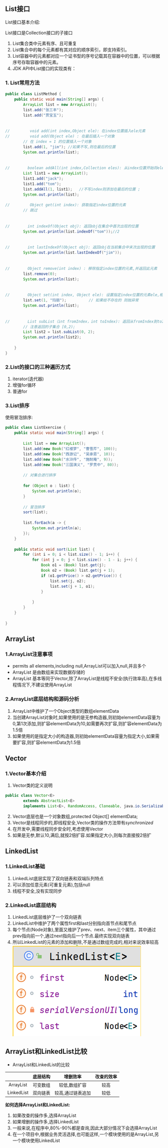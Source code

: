 ## List接口

List接口基本介绍:

List接口是Collection接口的子接口

1. List集合类中元素有序、且可重复
2. List集合中的每个元素都有其对应的顺序索引，即支持索引。
3. List容器中的元素都对应一个证书型的序号记载其在容器中的位置，可以根据序号存取容器中的元素。
4. JDK API中List接口的实现类有：

### 1. List常用方法

```java
public class ListMethod {
    public static void main(String[] args) {
        ArrayList list = new ArrayList();
        list.add("张三丰");
        list.add("贾宝玉");


//         void add(int index,Object ele): 在index位置插入ele元素
//         void add(Object ele) : 在最后插入一个对象
        // 在 index = 1 的位置插入一个对象
        list.add(1, "jim"); //如果不写,则在最后的位置
        System.out.println(list);


//        boolean addAll(int index,Collection eles): 从index位置开始将eles中的所有元素添加进来
        List list1 = new ArrayList();
        list1.add("jack");
        list1.add("tom");
        list.addAll(1, list1);   //不写index则添加在最后的位置 ;
        System.out.println(list);

//         Object get(int index): 获取指定index位置的元素
        // 跳过


//        int indexOf(Object obj): 返回obj在集合中首次出现的位置
        System.out.println(list.indexOf("tom"));//2


//        int lastIndexOf(Object obj): 返回obj在当前集合中末次出现的位置
        System.out.println(list.lastIndexOf("jim"));


//        Object remove(int index) : 移除指定index位置的元素,并返回此元素
        list.remove(0);
        System.out.println(list);


//        Object set(int index, Object ele): 设置指定index位置的元素ele,相当于替换
        list.set(1, "玛丽");          // 如果给不存在的 则抛异常
        System.out.println(list);


//        List subList（int fromIndex，int toIndex): 返回从fromIndex到toIndex位置的子集合
        // 注意返回的子集合 [0,2);
        List list2 = list.subList(0, 2);
        System.out.println(list2);

    }
}
```

### 2.List的接口的三种遍历方式

1. iterator(迭代器)
2. 增强for循环
3. 普通for

### 3.List排序

使用冒泡排序:

```java
public class ListExercise {
    public static void main(String[] args) {

        List list = new ArrayList();
        list.add(new Book("红楼梦", "曹雪芹", 100));
        list.add(new Book("西游记", "吴承恩", 10));
        list.add(new Book("水浒传", "施耐庵", 9));
        list.add(new Book("三国演义", "罗贯中", 80));

        // 对集合进行排序

        for (Object o : list) {
            System.out.println(o);
        }

        // 冒泡排序
        sort(list);

        list.forEach(a -> {
            System.out.println(a);
        });
    }

    public static void sort(List list) {
        for (int i = 0; i < list.size() - 1; i++) {
            for (int j = 0; j < list.size() - 1 - i; j++) {
                Book o1 = (Book) list.get(j);
                Book o2 = (Book) list.get(j + 1);
                if (o1.getPrice() > o2.getPrice()) {
                    list.set(j, o2);
                    list.set(j + 1, o1);
                }

            }
        }
    }

}
```

## ArrayList

### 1.ArrayList注意事项

* permits all elements,including null,ArrayList可以加入null,并且多个
* ArrayList 是由数组来实现数据存储的
* ArrayList 基本等同于Vector,除了ArrayList是线程不安全(执行效率高),在多线程情况下,不建议使用ArrayList

### 2.ArrayList底层结构和源码分析

1. ArrayList中维护了一个Object类型的数组elementData
2. 当创建ArrayList对象时,如果使用的是无参构造器,则初始elementData容量为0,第1次添加,则扩容elementData为10,如需要再次扩容,则扩容elementData为1.5倍
3. 如果使用的是指定大小的构造器,则初始elementData容量为指定大小,如果需要扩容,则扩容elementData为1.5倍

## Vector

### 1.Vector基本介绍

1. Vector类的定义说明

```java
public class Vector<E>
        extends AbstractList<E>
        implements List<E>, RandomAccess, Cloneable, java.io.Serializable
```

2. Vector底层也是一个对象数组,protected Object[] elementData;
3. Vector是线程同步的,即线程安全,Vector类的操作方法带有*synchronized*
4. 在开发中,需要线程同步安全时,考虑使用Vector
5. 如果是无参,默认10,满后,就按2倍扩容.如果指定大小,则每次直接按2倍扩

## LinkedList

### 1.LinkedList基础

1. LinkedList底层实现了双向链表和双端队列特点
2. 可以添加任意元素(可重复元素),包括null
3. 线程不安全,没有实现同步

### 2.LinkedList底层结构

1. LinkedList底层维护了一个双向链表
2. LinkedList中维护了两个属性first和last分别指向首节点和尾节点
3. 每个节点(Node对象),里面又维护了prev、next、item三个属性，其中通过prev指向前一个,通过next指向后一个节点.最终实现双向链表
4. 所以LinkedList的元素的添加和删除,不是通过数组完成的,相对来说效率较高
   ![img.png](images/img.png)


## ArrayList和LinkedList比较
* ArrayList和LinkedList的比较

|            | 底层结构 |   增删效率    | 改查的效率 |
|:----------:|:----:|:---------:|:-----:|
| ArrayList  | 可变数组 |  较低,数组扩容  |  较高   |
| LinkedList | 双向链表 | 较高,通过链表追加 |  较低   |

**如何选择ArrayList和LinkedList:**
1. 如果改查的操作多,选择ArrayList
2. 如果增删的操作多,选择LinkedList
3. 一般来说,在程序中,80%-90%都是查询,因此大部分情况下会选择ArrayList
4. 在一个项目中,根据业务灵活选择,也可能这样,一个模块使用的是ArrayList,另一个模块使用LinkedList